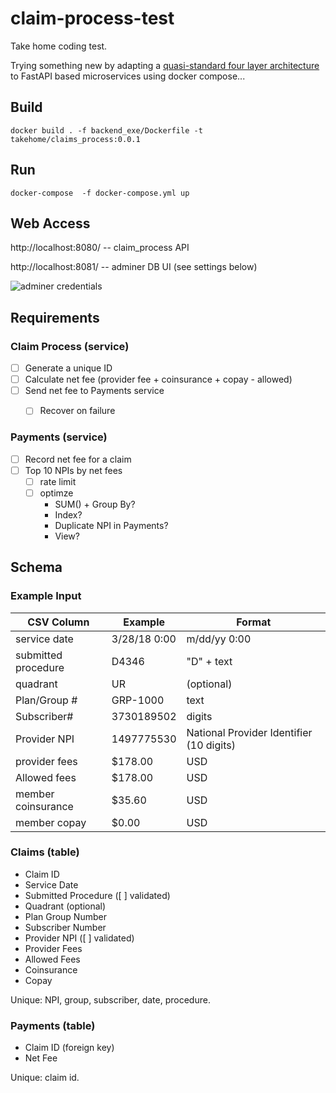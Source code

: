# claim-process-test

Take home coding test.

Trying something new by adapting a
[quasi-standard four layer architecture](https://github.com/nludban/pyramids-python-architecture)
to FastAPI based microservices using docker compose...

## Build

```docker build . -f backend_exe/Dockerfile -t takehome/claims_process:0.0.1```


## Run

```docker-compose  -f docker-compose.yml up```


## Web Access

http://localhost:8080/ -- claim_process API

http://localhost:8081/ -- adminer DB UI (see settings below)

![adminer credentials](adminer-login.png)


## Requirements

### Claim Process (service)

- [ ] Generate a unique ID
- [ ] Calculate net fee (provider fee + coinsurance + copay - allowed)
- [ ] Send net fee to Payments service
  - [ ] Recover on failure


### Payments (service)

- [ ] Record net fee for a claim
- [ ] Top 10 NPIs by net fees
  - [ ] rate limit
  - [ ] optimze
    - SUM() + Group By?
    - Index?
    - Duplicate NPI in Payments?
    - View?


## Schema

### Example Input

| CSV Column          | Example      | Format
| ------------------- | ------------ | ------
| service date        | 3/28/18 0:00 | m/dd/yy 0:00
| submitted procedure | D4346        | "D" + text
| quadrant            | UR           | (optional)
| Plan/Group #        | GRP-1000     | text
| Subscriber#         | 3730189502   | digits
| Provider NPI        | 1497775530   | National Provider Identifier (10 digits)
| provider fees       | $178.00      | USD
| Allowed fees        | $178.00      | USD
| member coinsurance  | $35.60       | USD
| member copay        | $0.00        | USD


### Claims (table)

- Claim ID
- Service Date
- Submitted Procedure ([ ] validated)
- Quadrant (optional)
- Plan Group Number
- Subscriber Number
- Provider NPI ([ ] validated)
- Provider Fees
- Allowed Fees
- Coinsurance
- Copay

Unique: NPI, group, subscriber, date, procedure.


### Payments (table)

- Claim ID (foreign key)
- Net Fee

Unique: claim id.
